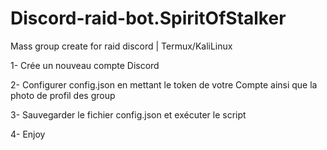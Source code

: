 # Discord-raid-bot.SpiritOfStalker
Mass group create for raid discord | Termux/KaliLinux


1- Crée un nouveau compte Discord

2- Configurer config.json en mettant le token de votre
Compte ainsi que la photo de profil des group

3- Sauvegarder le fichier config.json et exécuter le script

4- Enjoy
